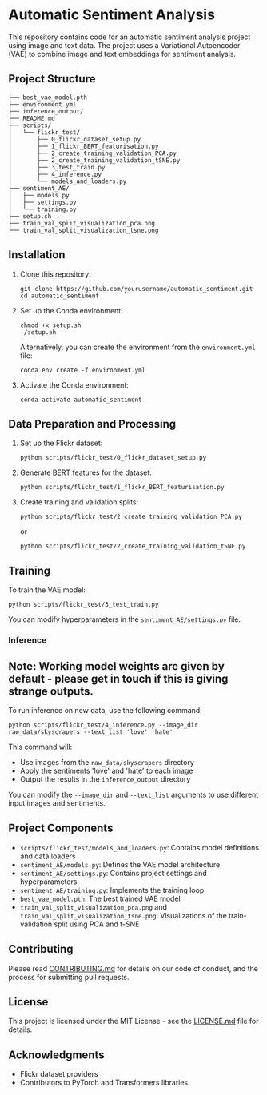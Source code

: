 # Automatic Sentiment Analysis

This repository contains code for an automatic sentiment analysis project using image and text data. The project uses a Variational Autoencoder (VAE) to combine image and text embeddings for sentiment analysis.

## Project Structure

```
├── best_vae_model.pth
├── environment.yml
├── inference_output/
├── README.md
├── scripts/
│   └── flickr_test/
│       ├── 0_flickr_dataset_setup.py
│       ├── 1_flickr_BERT_featurisation.py
│       ├── 2_create_training_validation_PCA.py
│       ├── 2_create_training_validation_tSNE.py
│       ├── 3_test_train.py
│       ├── 4_inference.py
│       └── models_and_loaders.py
├── sentiment_AE/
│   ├── models.py
│   ├── settings.py
│   └── training.py
├── setup.sh
├── train_val_split_visualization_pca.png
└── train_val_split_visualization_tsne.png
```

## Installation

1. Clone this repository:
   ```
   git clone https://github.com/yourusername/automatic_sentiment.git
   cd automatic_sentiment
   ```

2. Set up the Conda environment:
   ```
   chmod +x setup.sh
   ./setup.sh
   ```

   Alternatively, you can create the environment from the `environment.yml` file:
   ```
   conda env create -f environment.yml
   ```

3. Activate the Conda environment:
   ```
   conda activate automatic_sentiment
   ```

## Data Preparation and Processing

1. Set up the Flickr dataset:
   ```
   python scripts/flickr_test/0_flickr_dataset_setup.py
   ```

2. Generate BERT features for the dataset:
   ```
   python scripts/flickr_test/1_flickr_BERT_featurisation.py
   ```

3. Create training and validation splits:
   ```
   python scripts/flickr_test/2_create_training_validation_PCA.py
   ```
   or
   ```
   python scripts/flickr_test/2_create_training_validation_tSNE.py
   ```

## Training

To train the VAE model:

```
python scripts/flickr_test/3_test_train.py
```

You can modify hyperparameters in the `sentiment_AE/settings.py` file.



### Inference

## Note: Working model weights are given by default - please get in touch if this is giving strange outputs.


To run inference on new data, use the following command:

```
python scripts/flickr_test/4_inference.py --image_dir raw_data/skyscrapers --text_list 'love' 'hate'
```

This command will:
- Use images from the `raw_data/skyscrapers` directory
- Apply the sentiments 'love' and 'hate' to each image
- Output the results in the `inference_output` directory

You can modify the `--image_dir` and `--text_list` arguments to use different input images and sentiments.

## Project Components

- `scripts/flickr_test/models_and_loaders.py`: Contains model definitions and data loaders
- `sentiment_AE/models.py`: Defines the VAE model architecture
- `sentiment_AE/settings.py`: Contains project settings and hyperparameters
- `sentiment_AE/training.py`: Implements the training loop
- `best_vae_model.pth`: The best trained VAE model
- `train_val_split_visualization_pca.png` and `train_val_split_visualization_tsne.png`: Visualizations of the train-validation split using PCA and t-SNE

## Contributing

Please read [CONTRIBUTING.md](CONTRIBUTING.md) for details on our code of conduct, and the process for submitting pull requests.

## License

This project is licensed under the MIT License - see the [LICENSE.md](LICENSE.md) file for details.

## Acknowledgments

- Flickr dataset providers
- Contributors to PyTorch and Transformers libraries